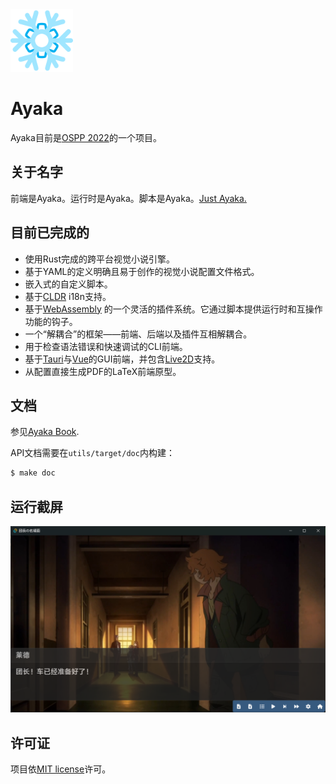 <img width=100 src="assets/logo.png"/>

# Ayaka

Ayaka目前是[OSPP 2022](https://summer-ospp.ac.cn/)的一个项目。

## 关于名字
前端是Ayaka。运行时是Ayaka。脚本是Ayaka。[Just Ayaka.](https://bbs.mihoyo.com/ys/article/21828380)

## 目前已完成的
* 使用Rust完成的跨平台视觉小说引擎。
* 基于YAML的定义明确且易于创作的视觉小说配置文件格式。
* 嵌入式的自定义脚本。
* 基于[CLDR](https://github.com/unicode-org/cldr) i18n支持。
* 基于[WebAssembly](https://webassembly.org/) 的一个灵活的插件系统。它通过脚本提供运行时和互操作功能的钩子。
* 一个“解耦合”的框架——前端、后端以及插件互相解耦合。
* 用于检查语法错误和快速调试的CLI前端。
* 基于[Tauri](https://tauri.app/)与[Vue](https://vuejs.org/)的GUI前端，并包含[Live2D](https://www.live2d.com)支持。
* 从配置直接生成PDF的LaTeX前端原型。

## 文档
参见[Ayaka Book](https://uni-gal.github.io/Ayaka/).

API文档需要在`utils/target/doc`内构建：
``` bash
$ make doc
```

## 运行截屏
![奥尔加](assets/galgui.png)

## 许可证

项目依[MIT license](LICENSE)许可。

